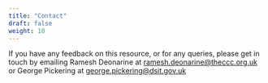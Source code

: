 ```yaml
---
title: "Contact"
draft: false
weight: 10
---
```


If you have any feedback on this resource, or for any queries, please get in touch by emailing Ramesh Deonarine at [ramesh.deonarine@theccc.org.uk](mailto:ramesh.deonarine@theccc.org.uk) or George Pickering at [george.pickering@dsit.gov.uk](mailto:geoge.pickering@dsit.gov.uk) 